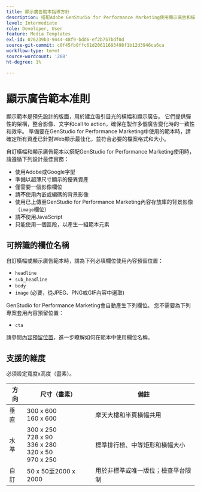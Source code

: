 ```yaml
---
title: 顯示廣告範本指導方針
description: 搭配Adobe GenStudio for Performance Marketing使用顯示廣告和橫幅範本時，請遵循最佳實務作法。
level: Intermediate
role: Developer, User
feature: Media Templates
exl-id: 076239b3-9444-48f9-bdd6-ef2b757bdf0d
source-git-commit: c0f45fb0ffc61d20611693498f1b12d3946ca6ca
workflow-type: tm+mt
source-wordcount: '288'
ht-degree: 1%

---
```


# 顯示廣告範本准則

顯示範本是預先設計的版面，用於建立吸引目光的橫幅和顯示廣告。 它們提供彈性的架構，整合影像、文字和call to action，確保在製作多個廣告變化時的一致性和效率。 準備要在GenStudio for Performance Marketing中使用的範本時，請確定所有資產已針對Web顯示最佳化，並符合必要的檔案格式和大小。

自訂橫幅和顯示廣告範本以搭配GenStudio for Performance Marketing使用時，請遵循下列設計最佳實務：

- 使用Adobe或Google字型
- 準備以超薄尺寸顯示的優異資產
- 僅需要一個影像欄位
- 請&#x200B;**不**&#x200B;使用內嵌或編碼的背景影像
- 使用已上傳至GenStudio for Performance Marketing內容存放庫的背景影像（`image`欄位）
- 請&#x200B;**不**&#x200B;使用JavaScript
- 只能使用一個區段，以產生一組範本元素

## 可辨識的欄位名稱

自訂橫幅或顯示廣告範本時，請為下列必填欄位使用內容預留位置：

- `headline`
- `sub_headline`
- `body`
- `image` (必要，從JPEG、PNG或GIF內容中選取)

GenStudio for Performance Marketing會自動產生下列欄位。 您不需要為下列專案套用內容預留位置：

- `cta`

請參閱[內容預留位置](/help/user-guide/content/customize-template.md#content-placeholders)，進一步瞭解如何在範本中使用欄位名稱。

## 支援的維度

必須設定寬度x高度（畫素）。

| 方向 | 尺寸（畫素） | 備註 |
|--------------|-------------------------------------------------------------|------------------------------------------------------------------|
| 垂直 | 300 x 600<br>160 x 600 | 摩天大樓和半頁橫幅共用 |
| 水準 | 300 x 250<br>728 x 90<br>336 x 280<br>320 x 50<br>970 x 250 | 標準排行榜、中等矩形和橫幅大小 |
| 自訂 | 50 x 50至2000 x 2000 | 用於非標準或唯一版位；檢查平台限制 |

<!-- Potentially add an example

## Template example

+++Example: Display ad template

+++

-->
